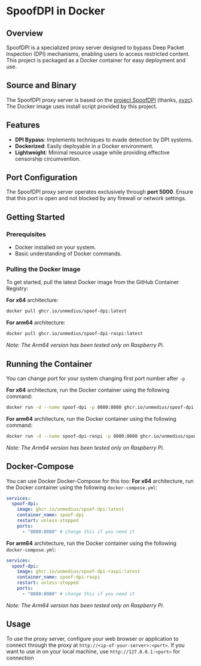 # SpoofDPI in Docker
## Overview
SpoofDPI is a specialized proxy server designed to bypass Deep Packet Inspection (DPI) mechanisms, enabling users to access restricted content. This project is packaged as a Docker container for easy deployment and use.
## Source and Binary
The SpoofDPI proxy server is based on the [project SpoofDPI](https://github.com/xvzc/SpoofDPI) (thanks, [xvzc](https://github.com/xvzc)). The Docker image uses install script provided by this project.
## Features
- **DPI Bypass**: Implements techniques to evade detection by DPI systems.
- **Dockerized**: Easily deployable in a Docker environment.
- **Lightweight**: Minimal resource usage while providing effective censorship circumvention.

## Port Configuration

The SpoofDPI proxy server operates exclusively through **port 5000**. Ensure that this port is open and not blocked by any firewall or network settings.

## Getting Started

### Prerequisites

- Docker installed on your system.
- Basic understanding of Docker commands.

### Pulling the Docker Image

To get started, pull the latest Docker image from the GitHub Container Registry:

**For x64** architecture:
```bash
docker pull ghcr.io/unmedius/spoof-dpi:latest
```
**For arm64** architecture:
```bash
docker pull ghcr.io/unmedius/spoof-dpi-raspi:latest
```
*Note: The Arm64 version has been tested only on Raspberry Pi.*

## Running the Container

You can change port for your system changing first port number after `-p` 

**For x64** architecture, run the Docker container using the following command:
```bash
docker run -d --name spoof-dpi -p 8080:8080 ghcr.io/unmedius/spoof-dpi:latest
```
**For arm64** architecture, run the Docker container using the following command:
```bash
docker run -d --name spoof-dpi-raspi -p 8080:8080 ghcr.io/unmedius/spoof-dpi-raspi:latest
```
*Note: The Arm64 version has been tested only on Raspberry Pi.*

## Docker-Compose
You can use Docker Docker-Compose for this too:
**For x64** architecture, run the Docker container using the following `docker-compose.yml`:
```yml
services:
  spoof-dpi:
    image: ghcr.io/unmedius/spoof-dpi:latest
    container_name: spoof-dpi
    restart: unless-stopped
    ports:
      - "8080:8080" # change this if you need it
```
**For arm64** architecture, run the Docker container using the following `docker-compose.yml`:
```yml
services:
  spoof-dpi:
    image: ghcr.io/unmedius/spoof-dpi-raspi:latest
    container_name: spoof-dpi-raspi
    restart: unless-stopped
    ports:
      - "8080:8080" # change this if you need it
```
*Note: The Arm64 version has been tested only on Raspberry Pi.*
## Usage
To use the proxy server, configure your web browser or application to connect through the proxy at `http://<ip-of-your-server>:<port>`.
If you want to use in on your local machine, use `http://127.0.0.1:<port>` for connection

